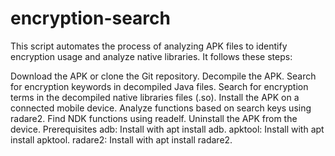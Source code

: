 # encryption-search

This script automates the process of analyzing APK files to identify encryption usage and analyze native libraries. It follows these steps:

Download the APK or clone the Git repository.
Decompile the APK.
Search for encryption keywords in decompiled Java files.
Search for encryption terms in the decompiled native libraries files (.so).
Install the APK on a connected mobile device.
Analyze functions based on search keys using radare2.
Find NDK functions using readelf.
Uninstall the APK from the device.
Prerequisites
adb: Install with apt install adb.
apktool: Install with apt install apktool.
radare2: Install with apt install radare2.

